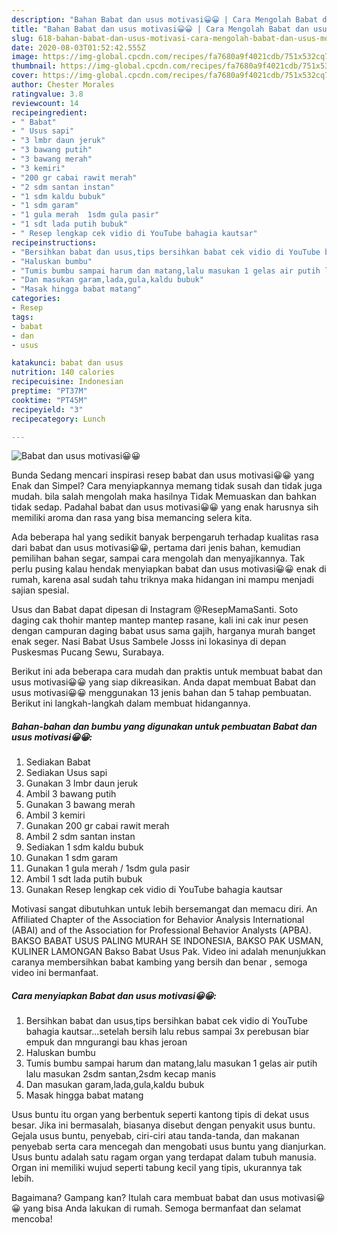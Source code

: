 ```yaml
---
description: "Bahan Babat dan usus motivasi😀😀 | Cara Mengolah Babat dan usus motivasi😀😀 Yang Enak dan Simpel"
title: "Bahan Babat dan usus motivasi😀😀 | Cara Mengolah Babat dan usus motivasi😀😀 Yang Enak dan Simpel"
slug: 618-bahan-babat-dan-usus-motivasi-cara-mengolah-babat-dan-usus-motivasi-yang-enak-dan-simpel
date: 2020-08-03T01:52:42.555Z
image: https://img-global.cpcdn.com/recipes/fa7680a9f4021cdb/751x532cq70/babat-dan-usus-motivasi😀😀-foto-resep-utama.jpg
thumbnail: https://img-global.cpcdn.com/recipes/fa7680a9f4021cdb/751x532cq70/babat-dan-usus-motivasi😀😀-foto-resep-utama.jpg
cover: https://img-global.cpcdn.com/recipes/fa7680a9f4021cdb/751x532cq70/babat-dan-usus-motivasi😀😀-foto-resep-utama.jpg
author: Chester Morales
ratingvalue: 3.8
reviewcount: 14
recipeingredient:
- " Babat"
- " Usus sapi"
- "3 lmbr daun jeruk"
- "3 bawang putih"
- "3 bawang merah"
- "3 kemiri"
- "200 gr cabai rawit merah"
- "2 sdm santan instan"
- "1 sdm kaldu bubuk"
- "1 sdm garam"
- "1 gula merah  1sdm gula pasir"
- "1 sdt lada putih bubuk"
- " Resep lengkap cek vidio di YouTube bahagia kautsar"
recipeinstructions:
- "Bersihkan babat dan usus,tips bersihkan babat cek vidio di YouTube bahagia kautsar...setelah bersih lalu rebus sampai 3x perebusan biar empuk dan mngurangi bau khas jeroan"
- "Haluskan bumbu"
- "Tumis bumbu sampai harum dan matang,lalu masukan 1 gelas air putih lalu masukan 2sdm santan,2sdm kecap manis"
- "Dan masukan garam,lada,gula,kaldu bubuk"
- "Masak hingga babat matang"
categories:
- Resep
tags:
- babat
- dan
- usus

katakunci: babat dan usus 
nutrition: 140 calories
recipecuisine: Indonesian
preptime: "PT37M"
cooktime: "PT45M"
recipeyield: "3"
recipecategory: Lunch

---
```



![Babat dan usus motivasi😀😀](https://img-global.cpcdn.com/recipes/fa7680a9f4021cdb/751x532cq70/babat-dan-usus-motivasi😀😀-foto-resep-utama.jpg)

Bunda Sedang mencari inspirasi resep babat dan usus motivasi😀😀 yang Enak dan Simpel? Cara menyiapkannya memang tidak susah dan tidak juga mudah. bila salah mengolah maka hasilnya Tidak Memuaskan dan bahkan tidak sedap. Padahal babat dan usus motivasi😀😀 yang enak harusnya sih memiliki aroma dan rasa yang bisa memancing selera kita.

Ada beberapa hal yang sedikit banyak berpengaruh terhadap kualitas rasa dari babat dan usus motivasi😀😀, pertama dari jenis bahan, kemudian pemilihan bahan segar, sampai cara mengolah dan menyajikannya. Tak perlu pusing kalau hendak menyiapkan babat dan usus motivasi😀😀 enak di rumah, karena asal sudah tahu triknya maka hidangan ini mampu menjadi sajian spesial.

Usus dan Babat dapat dipesan di Instagram @ResepMamaSanti. Soto daging cak thohir mantep mantep mantep rasane, kali ini cak inur pesen dengan campuran daging babat usus sama gajih, harganya murah banget enak seger. Nasi Babat Usus Sambele Josss ini lokasinya di depan Puskesmas Pucang Sewu, Surabaya.


Berikut ini ada beberapa cara mudah dan praktis untuk membuat babat dan usus motivasi😀😀 yang siap dikreasikan. Anda dapat membuat Babat dan usus motivasi😀😀 menggunakan 13 jenis bahan dan 5 tahap pembuatan. Berikut ini langkah-langkah dalam membuat hidangannya.

<!--inarticleads1-->

##### Bahan-bahan dan bumbu yang digunakan untuk pembuatan Babat dan usus motivasi😀😀:

1. Sediakan  Babat
1. Sediakan  Usus sapi
1. Gunakan 3 lmbr daun jeruk
1. Ambil 3 bawang putih
1. Gunakan 3 bawang merah
1. Ambil 3 kemiri
1. Gunakan 200 gr cabai rawit merah
1. Ambil 2 sdm santan instan
1. Sediakan 1 sdm kaldu bubuk
1. Gunakan 1 sdm garam
1. Gunakan 1 gula merah / 1sdm gula pasir
1. Ambil 1 sdt lada putih bubuk
1. Gunakan  Resep lengkap cek vidio di YouTube bahagia kautsar


Motivasi sangat dibutuhkan untuk lebih bersemangat dan memacu diri. An Affiliated Chapter of the Association for Behavior Analysis International (ABAI) and of the Association for Professional Behavior Analysts (APBA). BAKSO BABAT USUS PALING MURAH SE INDONESIA, BAKSO PAK USMAN, KULINER LAMONGAN Bakso Babat Usus Pak. Video ini adalah menunjukkan caranya membersihkan babat kambing yang bersih dan benar , semoga video ini bermanfaat. 

<!--inarticleads2-->

##### Cara menyiapkan Babat dan usus motivasi😀😀:

1. Bersihkan babat dan usus,tips bersihkan babat cek vidio di YouTube bahagia kautsar...setelah bersih lalu rebus sampai 3x perebusan biar empuk dan mngurangi bau khas jeroan
1. Haluskan bumbu
1. Tumis bumbu sampai harum dan matang,lalu masukan 1 gelas air putih lalu masukan 2sdm santan,2sdm kecap manis
1. Dan masukan garam,lada,gula,kaldu bubuk
1. Masak hingga babat matang


Usus buntu itu organ yang berbentuk seperti kantong tipis di dekat usus besar. Jika ini bermasalah, biasanya disebut dengan penyakit usus buntu. Gejala usus buntu, penyebab, ciri-ciri atau tanda-tanda, dan makanan penyebab serta cara mencegah dan mengobati usus buntu yang dianjurkan. Usus buntu adalah satu ragam organ yang terdapat dalam tubuh manusia. Organ ini memiliki wujud seperti tabung kecil yang tipis, ukurannya tak lebih. 

Bagaimana? Gampang kan? Itulah cara membuat babat dan usus motivasi😀😀 yang bisa Anda lakukan di rumah. Semoga bermanfaat dan selamat mencoba!
